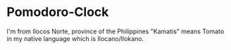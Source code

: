 # Pomodoro-Clock

I'm from Ilocos Norte, province of the Philippines "Kamatis" means Tomato in my native language which is Ilocano/Ilokano.
